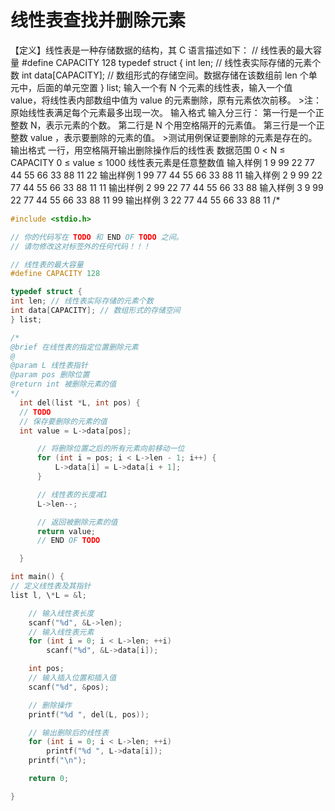 # 线性表查找并删除元素

【定义】线性表是一种存储数据的结构，其 C 语言描述如下： // 线性表的最大容量 #define CAPACITY 128 typedef struct { int len; // 线性表实际存储的元素个数 int data[CAPACITY]; // 数组形式的存储空间。数据存储在该数组前 len 个单元中，后面的单元空置 } list; 输入一个有 N 个元素的线性表，输入一个值 value，将线性表内部数组中值为 value 的元素删除，原有元素依次前移。 >注：原始线性表满足每个元素最多出现一次。 输入格式 输入分三行： 第一行是一个正整数 N，表示元素的个数。 第二行是 N 个用空格隔开的元素值。 第三行是一个正整数 value ，表示要删除的元素的值。 >测试用例保证要删除的元素是存在的。 输出格式 一行，用空格隔开输出删除操作后的线性表 数据范围 0 < N ≤ CAPACITY 0 ≤ value ≤ 1000 线性表元素是任意整数值 输入样例 1 9 99 22 77 44 55 66 33 88 11 22 输出样例 1 99 77 44 55 66 33 88 11 输入样例 2 9 99 22 77 44 55 66 33 88 11 11 输出样例 2 99 22 77 44 55 66 33 88 输入样例 3 9 99 22 77 44 55 66 33 88 11 99 输出样例 3 22 77 44 55 66 33 88 11
/\*

```C
#include <stdio.h>

// 你的代码写在 TODO 和 END OF TODO 之间。
// 请勿修改这对标签外的任何代码！！！

// 线性表的最大容量
#define CAPACITY 128

typedef struct {
int len; // 线性表实际存储的元素个数
int data[CAPACITY]; // 数组形式的存储空间
} list;

/*
@brief 在线性表的指定位置删除元素
@
@param L 线性表指针
@param pos 删除位置
@return int 被删除元素的值
*/
  int del(list *L, int pos) {
  // TODO
  // 保存要删除的元素的值
  int value = L->data[pos];

      // 将删除位置之后的所有元素向前移动一位
      for (int i = pos; i < L->len - 1; i++) {
          L->data[i] = L->data[i + 1];
      }

      // 线性表的长度减1
      L->len--;

      // 返回被删除元素的值
      return value;
      // END OF TODO

  }

int main() {
// 定义线性表及其指针
list l, \*L = &l;

    // 输入线性表长度
    scanf("%d", &L->len);
    // 输入线性表元素
    for (int i = 0; i < L->len; ++i)
        scanf("%d", &L->data[i]);

    int pos;
    // 输入插入位置和插入值
    scanf("%d", &pos);

    // 删除操作
    printf("%d ", del(L, pos));

    // 输出删除后的线性表
    for (int i = 0; i < L->len; ++i)
        printf("%d ", L->data[i]);
    printf("\n");

    return 0;

}
```
